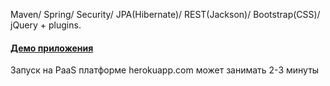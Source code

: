 
Maven/ Spring/ Security/ JPA(Hibernate)/ REST(Jackson)/ Bootstrap(CSS)/ jQuery + plugins.

#### <a href="http:simonov-topj.herokuapp.com/" target=_blank> Демо приложения </a> 
Запуск на PaaS платформе  herokuapp.com может занимать 2-3 минуты
